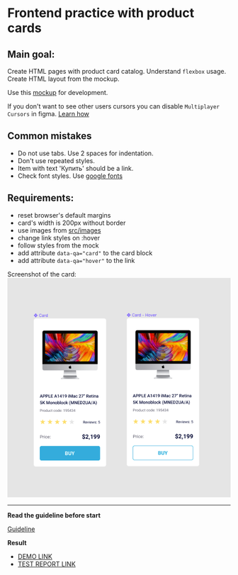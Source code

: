 # Frontend practice with product cards

## Main goal:
Create HTML pages with product card catalog. Understand `flexbox` usage. Create
HTML layout from the mockup.

Use this [mockup](https://www.figma.com/file/bS8N1lTT0Ew0Brf1Nfl36iMV/Product-Cards?node-id=0%3A1)
for development.

If you don't want to see other users cursors you can disable `Multiplayer
Cursors` in figma. [Learn how](https://mate-academy.github.io/layout_task-guideline/figma.html#multiplayer-cursors)

## Common mistakes
* Do not use tabs. Use 2 spaces for indentation.
* Don't use repeated styles.
* Item with text 'Купить' should be a link.
* Check font styles. Use [google fonts](https://fonts.google.com/)

## Requirements:

* reset browser's default margins
* card's width is 200px without border
* use images from [src/images](src/images)
* change link styles on :hover
* follow styles from the mock
* add attribute `data-qa="card"` to the card block
* add attribute `data-qa="hover"` to the link


Screenshot of the card:
![screenshot](./references/card-example.png)

---
**Read the guideline before start**

[Guideline](https://mate-academy.github.io/layout_task-guideline/)

**Result**

- [DEMO LINK](https://crazynoodl.github.io/layout_product-cards/)
- [TEST REPORT LINK](https://crazynoodl.github.io/layout_product-cards/report/html_report/)
